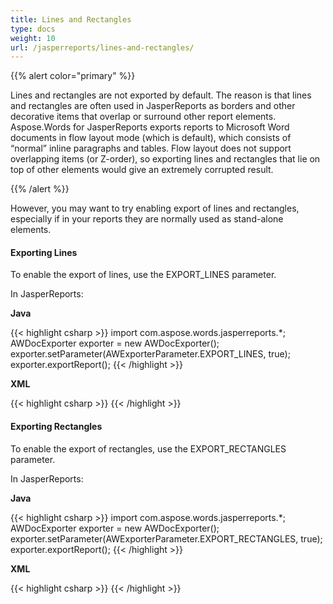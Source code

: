 ```yaml
---
title: Lines and Rectangles
type: docs
weight: 10
url: /jasperreports/lines-and-rectangles/
---
```


{{% alert color="primary" %}} 

Lines and rectangles are not exported by default. The reason is that lines and rectangles are often used in JasperReports as borders and other decorative items that overlap or surround other report elements. Aspose.Words for JasperReports exports reports to Microsoft Word documents in flow layout mode (which is default), which consists of “normal” inline paragraphs and tables. Flow layout does not support overlapping items (or Z-order), so exporting lines and rectangles that lie on top of other elements would give an extremely corrupted result. 

{{% /alert %}} 

However, you may want to try enabling export of lines and rectangles, especially if in your reports they are normally used as stand-alone elements. 

#### Exporting Lines

To enable the export of lines, use the EXPORT_LINES parameter. 

In JasperReports:

**Java**

{{< highlight csharp >}}
   import com.aspose.words.jasperreports.*;
   AWDocExporter exporter = new AWDocExporter();
   exporter.setParameter(AWExporterParameter.EXPORT_LINES, true);
   exporter.exportReport();
{{< /highlight >}}

**XML**

{{< highlight csharp >}}
<bean id="aw_exportParameters" class="com.aspose.words.jasperreports.AWExportParametersBean">
    <property name="exportLines" value="true"/>
</bean>
{{< /highlight >}}

#### Exporting Rectangles

To enable the export of rectangles, use the EXPORT_RECTANGLES parameter. 

In JasperReports:

**Java**

{{< highlight csharp >}}
   import com.aspose.words.jasperreports.*;
   AWDocExporter exporter = new AWDocExporter();
   exporter.setParameter(AWExporterParameter.EXPORT_RECTANGLES, true);
   exporter.exportReport();
{{< /highlight >}}

**XML**

{{< highlight csharp >}}
<bean id="aw_exportParameters" class="com.aspose.words.jasperreports.AWExportParametersBean">
    <property name="exportRectangles" value="true"/>
</bean>
{{< /highlight >}}
